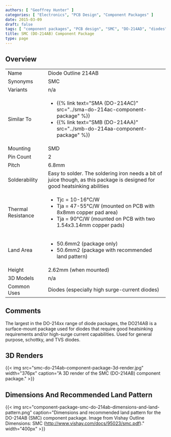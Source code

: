 ```yaml
---
authors: [ "Geoffrey Hunter" ]
categories: [ "Electronics", "PCB Design", "Component Packages" ]
date: 2015-03-09
draft: false
tags: [ "component packages", "PCB design", "SMC", "DO-214AD", "diodes" ]
title: SMC (DO-214AB) Component Package
type: page
---
```


## Overview

<table ><tbody ><tr >
<td >Name
</td>
<td >Diode Outline 214AB
</td></tr><tr >
<td >Synonyms
</td>
<td >SMC
</td></tr><tr >
<td >Variants
</td>
<td >n/a
</td></tr><tr >
<td >Similar To
</td>
<td>
  <ul>
    <li>{{% link text="SMA (DO-214AC)" src="../sma-do-214ac-component-package" %}}</li>
    <li>{{% link text="SMB (DO-214AA)" src="../smb-do-214aa-component-package" %}}</li>
  </ul>
</td>
</tr>
<tr >
<td >Mounting
</td>
<td >SMD
</td></tr><tr >
<td >Pin Count
</td>
<td >2
</td></tr><tr >
<td >Pitch
</td>
<td >6.8mm
</td></tr><tr >
<td >Solderability
</td>
<td >Easy to solder. The soldering iron needs a bit of juice though, as this package is designed for good heatsinking abilities
</td></tr><tr >
<td >Thermal Resistance
</td>
<td>
<ul>
<li>Tjc = 10-16°C/W</li>
<li>Tja = 47-55°C/W (mounted on PCB with 8x8mm copper pad area)</li>
<li>Tja = 90°C/W (mounted on PCB with two 1.54x3.14mm copper pads)</li>
</ul>
</td></tr><tr >
<td >Land Area
</td>
<td >
<ul>
<li>50.6mm2 (package only)</li>
<li>50.6mm2 (package with recommended land pattern)</li>
</ul>
</td></tr><tr >
<td >Height
</td>
<td >2.62mm (when mounted)
</td></tr><tr >
<td >3D Models
</td>
<td>n/a</td>
</tr>
<tr>
    <td>Common Uses</td>
    <td>Diodes (especially high surge-current diodes)</td>
</tr>
</tbody>
</table>

## Comments

The largest in the DO-214xx range of diode packages, the DO214AB is a surface-mount package used for diodes that require good heatsinking requirements and/or high-surge current capabilities. Used for general purpose, schottky, and TVS diodes.

## 3D Renders

{{< img src="smc-do-214ab-component-package-3d-render.jpg" width="376px" caption="A 3D render of the SMC (DO-214AB) component package."  >}}

## Dimensions And Recommended Land Pattern

{{< img src="component-package-smc-do-214ab-dimensions-and-land-pattern.png" caption="Dimensions and recommended land pattern for the DO-214AB (SMC) component package. Image from Vishay Outline Dimensions: SMC (http://www.vishay.com/docs/95023/smc.pdf)."  width="400px" >}}
